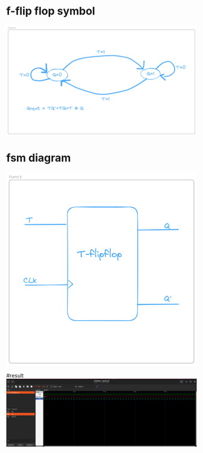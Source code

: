 # f-flip flop symbol
![symbol](images/ff_fsm.png)

# fsm diagram
![fsm](images/ff_symbol.png)

#result
![result](images/result.png)
